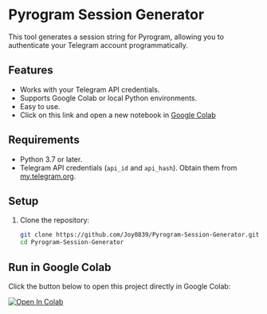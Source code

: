 # Pyrogram Session Generator

This tool generates a session string for Pyrogram, allowing you to authenticate your Telegram account programmatically.

## Features
- Works with your Telegram API credentials.
- Supports Google Colab or local Python environments.
- Easy to use.
- Click on this link and open a new notebook in <a href="https://colab.research.google.com/" target="_blank">Google Colab</a>

## Requirements
- Python 3.7 or later.
- Telegram API credentials (`api_id` and `api_hash`). Obtain them from [my.telegram.org](https://my.telegram.org).

## Setup
1. Clone the repository:
   ```bash
   git clone https://github.com/Joy0839/Pyrogram-Session-Generator.git
   cd Pyrogram-Session-Generator


## Run in Google Colab

Click the button below to open this project directly in Google Colab:

[![Open In Colab](https://colab.research.google.com/assets/colab-badge.svg)](https://colab.research.google.com/github/Joy0839/Pyrogram-Session-Generator/blob/main)

